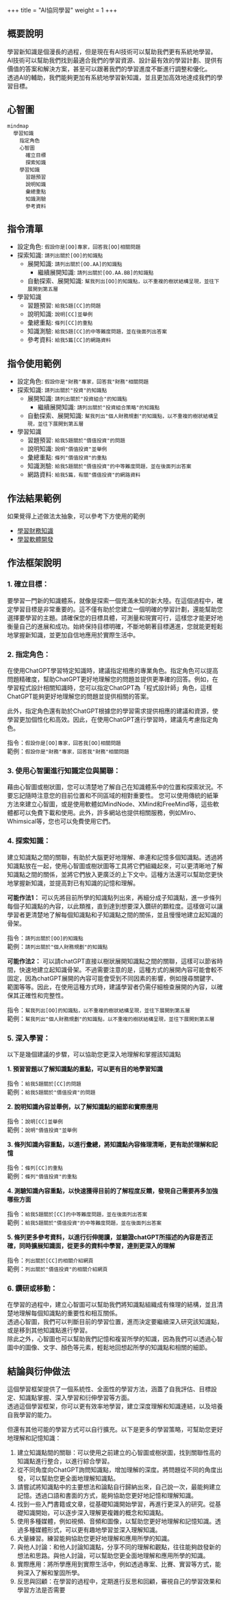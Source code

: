 +++
title = "AI協同學習"
weight = 1
+++

## 概要說明

學習新知識是個漫長的過程，但是現在有AI技術可以幫助我們更有系統地學習。  
AI技術可以幫助我們找到最適合我們的學習資源、設計最有效的學習計劃、提供有價值的答案和解決方案，甚至可以跟著我們的學習進度不斷進行調整和優化。  
透過AI的輔助，我們能夠更加有系統地學習新知識，並且更加高效地達成我們的學習目標。  

## 心智圖
```mermaid
mindmap
  學習知識
    指定角色
    心智圖
      確立目標
      探索知識
    學習知識
      習題預習
      說明知識
      彙總重點
      知識測驗
      參考資料
```

## 指令清單

- 設定角色: `假設你是[OO]專家，回答我[OO]相關問題`
- 探索知識: `請列出關於[OO]的知識點`
    - 展開知識: `請列出關於[OO.AA]的知識點`
        - 繼續展開知識: `請列出關於[OO.AA.BB]的知識點`
    - 自動探索、展開知識: `幫我列出[OO]的知識點，以不重複的樹狀結構呈現，並往下展開到第五層`
- 學習知識
    - 習題預習: `給我5題[CC]的問題`
    - 說明知識: `說明[CC]並舉例`
    - 彙總重點: `條列[CC]的重點`
    - 知識測驗: `給我5題[CC]的中等難度問題，並在後面列出答案`
    - 參考資料: `給我5篇[CC]的網路資料`

## 指令使用範例

- 設定角色: `假設你是"財務"專家，回答我"財務"相關問題`
- 探索知識: `請列出關於"投資"的知識點`
    - 展開知識: `請列出關於"投資組合"的知識點`
        - 繼續展開知識: `請列出關於"投資組合策略"的知識點`
    - 自動探索、展開知識: `幫我列出"個人財務規劃"的知識點，以不重複的樹狀結構呈現，並往下展開到第五層`
- 學習知識
    - 習題預習: `給我5題關於"價值投資"的問題`
    - 說明知識: `說明"價值投資"並舉例`
    - 彙總重點: `條列"價值投資"的重點`
    - 知識測驗: `給我5題關於"價值投資"的中等難度問題，並在後面列出答案`
    - 網路資料: `給我5篇，有關"價值投資"的網路資料`
    
## 作法結果範例
如果覺得上述做法太抽象，可以參考下方使用的範例
- [學習財務知識](https://learninfun.github.io/learn-with-ai/zh-tw/ai-knowledge-hub/finance/)
- [學習軟體開發](https://learninfun.github.io/learn-with-ai/zh-tw/ai-knowledge-hub/it/back-end-development/)

## 作法框架說明

### 1. 確立目標：
要學習一門新的知識體系，就像是探索一個充滿未知的新大陸。在這個過程中，確定學習目標是非常重要的。這不僅有助於您建立一個明確的學習計劃，還能幫助您選擇要學習的主題。請確保您的目標具體，可測量和現實可行，這樣您才能更好地衡量自己的進展和成功。始終保持目標明確，不斷地朝著目標邁進，您就能更輕鬆地掌握新知識，並更加自信地應用於實際生活中。

### 2. 指定角色：

在使用ChatGPT學習特定知識時，建議指定相應的專業角色。指定角色可以提高問題精確度，幫助ChatGPT更好地理解您的問題並提供更準確的回答。例如，在學習程式設計相關知識時，您可以指定ChatGPT為「程式設計師」角色，這樣ChatGPT能夠更好地理解您的問題並提供相關的答案。
    
此外，指定角色還有助於ChatGPT根據您的學習需求提供相應的建議和資源，使學習更加個性化和高效。因此，在使用ChatGPT進行學習時，建議先考慮指定角色。
    
指令：`假設你是[OO]專家，回答我[OO]相關問題`  
範例：`假設你是"財務"專家，回答我"財務"相關問題`  
    
### 3. 使用心智圖進行知識定位與關聯：
藉由心智圖或樹狀圖，您可以清楚地了解自己在知識體系中的位置和探索狀況。不要忘記隨時注意您的目前位置和不同區域的相對重要性。
您可以使用傳統的紙筆方法來建立心智圖，或是使用軟體如MindNode、XMind和FreeMind等，這些軟體都可以免費下載和使用。此外，許多網站也提供相關服務，例如Miro、Whimsical等，您也可以免費使用它們。

### 4. 探索知識：
建立知識點之間的關聯，有助於大腦更好地理解、串連和記憶多個知識點。透過將知識點放在一起，使用心智圖或樹狀圖等工具將它們組織起來，可以更清晰地了解知識點之間的關係，並將它們放入更廣泛的上下文中。這種方法還可以幫助您更快地掌握新知識，並提高對已有知識的記憶和理解。
    
**可能作法1：**
可以先將目前所學的知識點列出來，再細分成子知識點，進一步條列每個子知識點的內容，以此類推，直到達到想要深入鑽研的顆粒度。這樣做可以讓學習者更清楚地了解每個知識點和子知識點之間的關係，並且慢慢地建立起知識的骨架。
    
指令：`請列出關於[OO]的知識點`  
範例：`請列出關於"個人財務規劃"的知識點`  
    
**可能作法2：**
可以請chatGPT直接以樹狀展開知識點之間的關聯，這樣可以節省時間，快速地建立起知識骨架。不過需要注意的是，這種方式的展開內容可能會較不固定，因為chatGPT展開的內容可能會受到不同因素的影響，例如搜尋關鍵字、範圍等等。因此，在使用這種方式時，建議學習者仍需仔細檢查展開的內容，以確保其正確性和完整性。
    
指令：`幫我列出[OO]的知識點，以不重複的樹狀結構呈現，並往下展開到第五層`  
範例：`幫我列出"個人財務規劃"的知識點，以不重複的樹狀結構呈現，並往下展開到第五層`  
    
### 5. 深入學習：
以下是幾個建議的步驟，可以協助您更深入地理解和掌握該知識點  

**1. 預習習題以了解知識點的重點，可以更有目的地學習知識**  

指令：`給我5題關於[CC]的問題`  
範例：`給我5題關於"價值投資"的問題`  
    
**2. 說明知識內容並舉例，以了解知識點的細節和實際應用**  

指令：`說明[CC]並舉例`    
範例：`說明"價值投資"並舉例`  
    
**3. 條列知識內容重點，以進行彙總，將知識點內容條理清晰，更有助於理解和記憶**  

指令：`條列[CC]的重點`  
範例：`條列"價值投資"的重點`  
    
**4. 測驗知識內容重點，以快速獲得目前的了解程度反饋，發現自己需要再多加強哪些方面**  

指令：`給我5題關於[CC]的中等難度問題，並在後面列出答案`  
範例：`給我5題關於"價值投資"的中等難度問題，並在後面列出答案`  
    
**5. 條列更多參考資料，以進行衍伸閱讀，並驗證chatGPT所描述的內容是否正確，同時擴展知識面，從更多的資料中學習，達到更深入的理解**  

指令：`列出關於[CC]的相關介紹網頁`  
範例：`列出關於"價值投資"的相關介紹網頁`  
    
### 6. 鑽研或移動：
在學習的過程中，建立心智圖可以幫助我們將知識點組織成有條理的結構，並且清楚地理解每個知識點的重要性和相互關係。  
透過心智圖，我們可以判斷目前的學習位置，進而決定要繼續深入研究該知識點，或是移到其他知識點進行學習。  
除此之外，心智圖也可以幫助我們記憶和複習所學的知識，因為我們可以透過心智圖中的圖像、文字、顏色等元素，輕鬆地回想起所學的知識點和相關的細節。

## 結論與衍伸做法

這個學習框架提供了一個系統性、全面性的學習方法，涵蓋了自我評估、目標設定、知識點掌握、深入學習和衍伸學習等方面。  
透過這個學習框架，你可以更有效率地學習，建立深度理解和知識連結，以及培養自我學習的能力。  

但還有其他可能的學習方式可以自行擴充。以下是更多的學習策略，可幫助您更好地理解和記憶知識：  

1. 建立知識點間的關聯：可以使用之前建立的心智圖或樹狀圖，找到關聯性高的知識點進行整合，以進行綜合學習。
2. 從不同角度向ChatGPT詢問知識點，增加理解的深度。將問題從不同的角度出發，可以幫助您更全面地理解知識點。
3. 請嘗試將知識點中的主要想法和論點自行歸納出來，自己說一次，最能夠建立記憶。透過口語和書面的方式，能夠協助您更好地記憶和理解知識。
4. 找到一些入門書籍或文章，從基礎知識開始學習，再進行更深入的研究。從基礎知識開始，可以逐步深入理解更複雜的概念和知識點。
5. 使用多種媒體，例如視頻、音頻和圖像，以幫助您更好地理解和記憶知識。透過多種媒體形式，可以更有趣地學習並深入理解知識。
6. 大量練習。練習能夠協助您更好地理解和應用所學的知識。
7. 與他人討論：和他人討論知識點，分享不同的理解和觀點，往往能夠啟發新的想法和思路。與他人討論，可以幫助您更全面地理解和應用所學的知識。
8. 實際應用：將所學應用到實際生活中，例如透過專案、比賽、實習等方式，能夠深入了解和鞏固所學。
9. 反思與回顧：在學習的過程中，定期進行反思和回顧，審視自己的學習效果和學習方法是否需要
